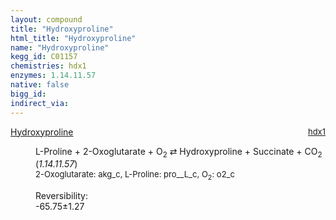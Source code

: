 ```yaml
---
layout: compound
title: "Hydroxyproline"
html_title: "Hydroxyproline"
name: "Hydroxyproline"
kegg_id: C01157
chemistries: hdx1
enzymes: 1.14.11.57
native: false
bigg_id: 
indirect_via: 
---
```

<dl><dt class='rs-product'><a href='/compounds/C01157' class='link-dark' data-bs-toggle='tooltip' data-bs-html='true' data-bs-title='KEGG: C01157'>Hydroxyproline</a><span style='float: right; max-width: 40%'><a href='/chemistries/hdx1' class='link-dark opacity-50' style='font-size: small; word-wrap: anywhere;'>hdx1</a></span></dt><dd><p>L-Proline + 2-Oxoglutarate + O<sub>2</sub> &#8644; Hydroxyproline + Succinate + CO<sub>2</sub> (<i>1.14.11.57</i>)<br /><span style='font-size: small;'><span data-bs-toggle='tooltip' data-bs-html='true' data-bs-title='KEGG: C00026'>2-Oxoglutarate</span>: akg_c, <span data-bs-toggle='tooltip' data-bs-html='true' data-bs-title='KEGG: C00148'>L-Proline</span>: pro__L_c, <span data-bs-toggle='tooltip' data-bs-html='true' data-bs-title='KEGG: C00007'>O<sub>2</sub></span>: o2_c</span><br /><div class="reversibility_info">Reversibility: <div class="progress" style="flex-direction: row-reverse;"><div class="progress-bar bg-success" role="progressbar" style="width: 657.49%" aria-valuenow="-65.74898142417257" aria-valuemin="0" aria-valuemax="10"></div></div><span>-65.75&plusmn;1.27</span><div class="progress"><div class="progress-bar bg-danger" role="progressbar" style="width: 0%" aria-valuenow="-65.74898142417257" aria-valuemin="0" aria-valuemax="10"></div></div></div></p><dl></dl></dd></dl>